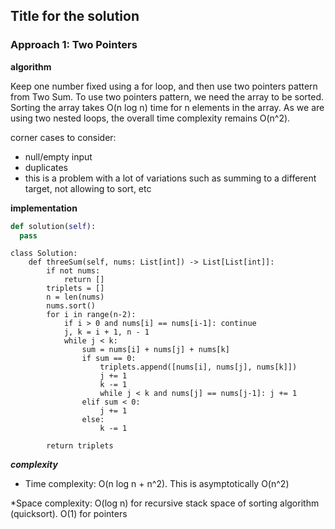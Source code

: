 ## Title for the solution


### Approach 1: Two Pointers

**algorithm**

Keep one number fixed using a for loop, and then use two pointers pattern from Two Sum. To use two pointers pattern, we need the array to be sorted. Sorting the array takes O(n log n) time for n elements in the array. As we are using two nested loops, the overall time complexity remains O(n^2).

corner cases to consider:
* null/empty input
* duplicates
* this is a problem with a lot of variations such as summing to a different target, not allowing to sort, etc

**implementation**

```python
def solution(self):
  pass
```

```python3
class Solution:
    def threeSum(self, nums: List[int]) -> List[List[int]]:
        if not nums:
            return []
        triplets = []
        n = len(nums)
        nums.sort()
        for i in range(n-2):
            if i > 0 and nums[i] == nums[i-1]: continue
            j, k = i + 1, n - 1
            while j < k:
                sum = nums[i] + nums[j] + nums[k]
                if sum == 0:
                    triplets.append([nums[i], nums[j], nums[k]])
                    j += 1
                    k -= 1
                    while j < k and nums[j] == nums[j-1]: j += 1
                elif sum < 0:
                    j += 1
                else:
                    k -= 1

        return triplets
```

***complexity***

* Time complexity: O(n log n + n^2). This is asymptotically O(n^2)

*Space complexity: O(log n) for recursive stack space of sorting algorithm (quicksort). O(1) for pointers
